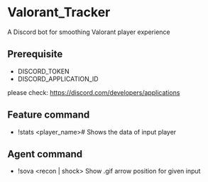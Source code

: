 # Valorant_Tracker
A Discord bot for smoothing Valorant player experience

## Prerequisite
- DISCORD_TOKEN
- DISCORD_APPLICATION_ID

please check: https://discord.com/developers/applications

## Feature command
- !stats <player_name>#<tag> Shows the data of input player

## Agent command
- !sova <recon | shock> <map> Show .gif arrow position for given input

